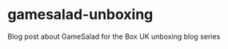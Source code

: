gamesalad-unboxing
==================

Blog post about GameSalad for the Box UK unboxing blog series
